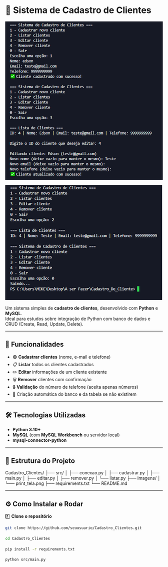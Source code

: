 # 🧾 Sistema de Cadastro de Clientes

![Tela do Sistema](img/principal.PNG)

![Tela do Sistema Parte 2](img/parteDois.PNG)


Um sistema simples de **cadastro de clientes**, desenvolvido com **Python** e **MySQL**.  
Ideal para estudos sobre integração de Python com banco de dados e CRUD (Create, Read, Update, Delete).

---

## 🚀 Funcionalidades

- 🟢 **Cadastrar clientes** (nome, e-mail e telefone)
- 📋 **Listar** todos os clientes cadastrados
- ✏️ **Editar** informações de um cliente existente
- 🗑️ **Remover** clientes com confirmação
- 🔒 **Validação** do número de telefone (aceita apenas números)
- 💾 Criação automática do banco e da tabela se não existirem

---

## 🛠️ Tecnologias Utilizadas

- **Python 3.10+**
- **MySQL** (com **MySQL Workbench** ou servidor local)
- **mysql-connector-python**

---

## 📂 Estrutura do Projeto
Cadastro_Clientes/
├── src/
│ ├── conexao.py
│ ├── cadastrar.py
│ ├── main.py
│ ├── editar.py
│ ├── remover.py
│ └── listar.py
├── imagens/
│ └── print_tela.png
├── requirements.txt
└── README.md

---

## ⚙️ Como Instalar e Rodar

1️⃣ **Clone o repositório**
```bash
git clone https://github.com/seuusuario/Cadastro_Clientes.git

cd Cadastro_Clientes

pip install -r requirements.txt

python src/main.py


